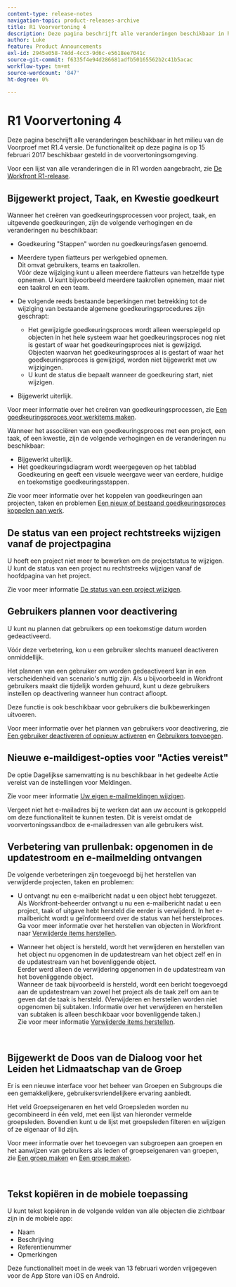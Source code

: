 ```yaml
---
content-type: release-notes
navigation-topic: product-releases-archive
title: R1 Voorvertoning 4
description: Deze pagina beschrijft alle veranderingen beschikbaar in het milieu van de Voorproef met R1.4 versie. De functionaliteit op deze pagina is op 15 februari 2017 beschikbaar gesteld in de voorvertoningsomgeving.
author: Luke
feature: Product Announcements
exl-id: 2945e058-74dd-4cc3-9d6c-e5618ee7041c
source-git-commit: f6335f4e94d286681adfb50165562b2c41b5acac
workflow-type: tm+mt
source-wordcount: '847'
ht-degree: 0%

---
```


# R1 Voorvertoning 4

Deze pagina beschrijft alle veranderingen beschikbaar in het milieu van de Voorproef met R1.4 versie. De functionaliteit op deze pagina is op 15 februari 2017 beschikbaar gesteld in de voorvertoningsomgeving.

Voor een lijst van alle veranderingen die in R1 worden aangebracht, zie [De Workfront R1-release](../../../../product-announcements/product-releases/quarterly-release-archive/r1-release-activity/workfront-r1-release.md).

## Bijgewerkt project, Taak, en Kwestie goedkeurt

Wanneer het creëren van goedkeuringsprocessen voor project, taak, en uitgevende goedkeuringen, zijn de volgende verhogingen en de veranderingen nu beschikbaar: 

* Goedkeuring &quot;Stappen&quot; worden nu goedkeuringsfasen genoemd.
* Meerdere typen fiatteurs per werkgebied opnemen.\
  Dit omvat gebruikers, teams en taakrollen.\
  Vóór deze wijziging kunt u alleen meerdere fiatteurs van hetzelfde type opnemen. U kunt bijvoorbeeld meerdere taakrollen opnemen, maar niet een taakrol en een team.

* De volgende reeds bestaande beperkingen met betrekking tot de wijziging van bestaande algemene goedkeuringsprocedures zijn geschrapt:

   * Het gewijzigde goedkeuringsproces wordt alleen weerspiegeld op objecten in het hele systeem waar het goedkeuringsproces nog niet is gestart of waar het goedkeuringsproces niet is gewijzigd. Objecten waarvan het goedkeuringsproces al is gestart of waar het goedkeuringsproces is gewijzigd, worden niet bijgewerkt met uw wijzigingen.
   * U kunt de status die bepaalt wanneer de goedkeuring start, niet wijzigen.

* Bijgewerkt uiterlijk.

Voor meer informatie over het creëren van goedkeuringsprocessen, zie [Een goedkeuringsproces voor werkitems maken](../../../../administration-and-setup/customize-workfront/configure-approval-milestone-processes/create-approval-processes.md).

Wanneer het associëren van een goedkeuringsproces met een project, een taak, of een kwestie, zijn de volgende verhogingen en de veranderingen nu beschikbaar:

* Bijgewerkt uiterlijk.
* Het goedkeuringsdiagram wordt weergegeven op het tabblad Goedkeuring en geeft een visuele weergave weer van eerdere, huidige en toekomstige goedkeuringsstappen.

Zie voor meer informatie over het koppelen van goedkeuringen aan projecten, taken en problemen [Een nieuw of bestaand goedkeuringsproces koppelen aan werk](../../../../review-and-approve-work/manage-approvals/associate-approval-with-work.md).

## De status van een project rechtstreeks wijzigen vanaf de projectpagina

U hoeft een project niet meer te bewerken om de projectstatus te wijzigen. U kunt de status van een project nu rechtstreeks wijzigen vanaf de hoofdpagina van het project.

Zie voor meer informatie [De status van een project wijzigen](../../../../manage-work/projects/manage-projects/change-project-status.md).

## Gebruikers plannen voor deactivering

U kunt nu plannen dat gebruikers op een toekomstige datum worden gedeactiveerd.

Vóór deze verbetering, kon u een gebruiker slechts manueel deactiveren onmiddellijk.

Het plannen van een gebruiker om worden gedeactiveerd kan in een verscheidenheid van scenario&#39;s nuttig zijn. Als u bijvoorbeeld in Workfront gebruikers maakt die tijdelijk worden gehuurd, kunt u deze gebruikers instellen op deactivering wanneer hun contract afloopt.

Deze functie is ook beschikbaar voor gebruikers die bulkbewerkingen uitvoeren. 

Voor meer informatie over het plannen van gebruikers voor deactivering, zie [Een gebruiker deactiveren of opnieuw activeren](../../../../administration-and-setup/add-users/create-and-manage-users/deactivate-a-user.md) en [Gebruikers toevoegen](../../../../administration-and-setup/add-users/create-and-manage-users/add-users.md).

## Nieuwe e-maildigest-opties voor &quot;Acties vereist&quot;

De optie Dagelijkse samenvatting is nu beschikbaar in het gedeelte Actie vereist van de instellingen voor Meldingen.

Zie voor meer informatie [Uw eigen e-mailmeldingen wijzigen](../../../../workfront-basics/using-notifications/activate-or-deactivate-your-own-event-notifications.md).

Vergeet niet het e-mailadres bij te werken dat aan uw account is gekoppeld om deze functionaliteit te kunnen testen. Dit is vereist omdat de voorvertoningssandbox de e-mailadressen van alle gebruikers wist.

## Verbetering van prullenbak: opgenomen in de updatestroom en e-mailmelding ontvangen

De volgende verbeteringen zijn toegevoegd bij het herstellen van verwijderde projecten, taken en problemen:

* U ontvangt nu een e-mailbericht nadat u een object hebt teruggezet.\
  Als Workfront-beheerder ontvangt u nu een e-mailbericht nadat u een project, taak of uitgave hebt hersteld die eerder is verwijderd. In het e-mailbericht wordt u geïnformeerd over de status van het herstelproces.\
  Ga voor meer informatie over het herstellen van objecten in Workfront naar [Verwijderde items herstellen](../../../../administration-and-setup/manage-workfront/manage-deleted-items/restore-deleted-items.md).

* Wanneer het object is hersteld, wordt het verwijderen en herstellen van het object nu opgenomen in de updatestream van het object zelf en in de updatestream van het bovenliggende object.\
  Eerder werd alleen de verwijdering opgenomen in de updatestream van het bovenliggende object.\
  Wanneer de taak bijvoorbeeld is hersteld, wordt een bericht toegevoegd aan de updatestream van zowel het project als de taak zelf om aan te geven dat de taak is hersteld. (Verwijderen en herstellen worden niet opgenomen bij subtaken. Informatie over het verwijderen en herstellen van subtaken is alleen beschikbaar voor bovenliggende taken.)\
  Zie voor meer informatie [Verwijderde items herstellen](../../../../administration-and-setup/manage-workfront/manage-deleted-items/restore-deleted-items.md).

 

## Bijgewerkt de Doos van de Dialoog voor het Leiden het Lidmaatschap van de Groep

Er is een nieuwe interface voor het beheer van Groepen en Subgroups die een gemakkelijkere, gebruikersvriendelijkere ervaring aanbiedt.

Het veld Groepseigenaren en het veld Groepsleden worden nu gecombineerd in één veld, met een lijst van hieronder vermelde groepsleden. Bovendien kunt u de lijst met groepsleden filteren en wijzigen of ze eigenaar of lid zijn. 

Voor meer informatie over het toevoegen van subgroepen aan groepen en het aanwijzen van gebruikers als leden of groepseigenaren van groepen, zie [Een groep maken](../../../../administration-and-setup/manage-groups/create-and-manage-groups/create-a-group.md) en [Een groep maken](../../../../administration-and-setup/manage-groups/create-and-manage-groups/create-a-group.md). 

 

## Tekst kopiëren in de mobiele toepassing

U kunt tekst kopiëren in de volgende velden van alle objecten die zichtbaar zijn in de mobiele app:

* Naam
* Beschrijving
* Referentienummer
* Opmerkingen

Deze functionaliteit moet in de week van 13 februari worden vrijgegeven voor de App Store van iOS en Android.
